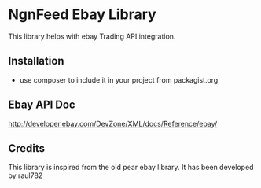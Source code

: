 # NgnFeed Ebay Library

<p>This library helps with ebay Trading API integration.</p>

## Installation
- use composer to include it in your project from packagist.org

## Ebay API Doc

http://developer.ebay.com/DevZone/XML/docs/Reference/ebay/

## Credits
 This library is inspired from the old pear ebay library. It has been developed by raul782
